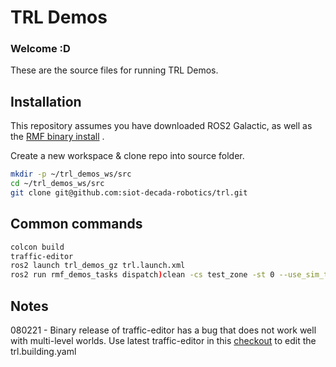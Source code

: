 # TRL Demos 
### Welcome :D
These are the source files for running TRL Demos.
## Installation
This repository assumes you have downloaded ROS2 Galactic, as well as the [RMF binary install](https://github.com/open-rmf/rmf) .

Create a new workspace & clone repo into source folder.
```sh
mkdir -p ~/trl_demos_ws/src
cd ~/trl_demos_ws/src
git clone git@github.com:siot-decada-robotics/trl.git
```
## Common commands
```sh
colcon build
traffic-editor
ros2 launch trl_demos_gz trl.launch.xml
ros2 run rmf_demos_tasks dispatch)clean -cs test_zone -st 0 --use_sim_time
```
## Notes
080221 - Binary release of traffic-editor has a bug that does not work well with multi-level worlds. Use latest traffic-editor in this [checkout](https://github.com/open-rmf/rmf_traffic_editor/tree/bug/fully_transform_vertex_point_in_properties_pane) to edit the trl.building.yaml
